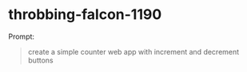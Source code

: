 # throbbing-falcon-1190

Prompt:
> create a simple counter web app with increment and decrement buttons